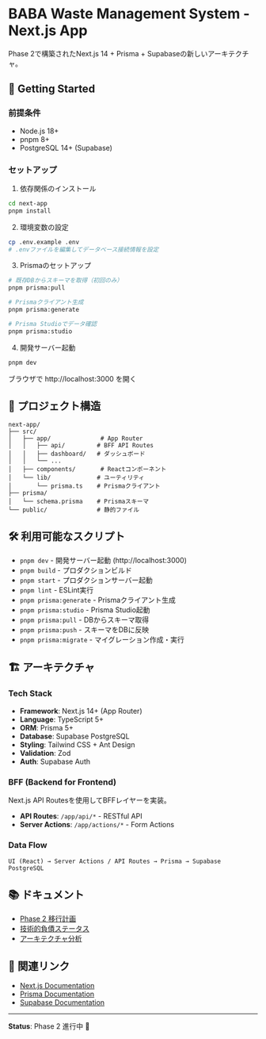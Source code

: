 # BABA Waste Management System - Next.js App

Phase 2で構築されたNext.js 14 + Prisma + Supabaseの新しいアーキテクチャ。

## 🚀 Getting Started

### 前提条件
- Node.js 18+
- pnpm 8+
- PostgreSQL 14+ (Supabase)

### セットアップ

1. 依存関係のインストール
```bash
cd next-app
pnpm install
```

2. 環境変数の設定
```bash
cp .env.example .env
# .envファイルを編集してデータベース接続情報を設定
```

3. Prismaのセットアップ
```bash
# 既存DBからスキーマを取得（初回のみ）
pnpm prisma:pull

# Prismaクライアント生成
pnpm prisma:generate

# Prisma Studioでデータ確認
pnpm prisma:studio
```

4. 開発サーバー起動
```bash
pnpm dev
```

ブラウザで http://localhost:3000 を開く

## 📁 プロジェクト構造

```
next-app/
├── src/
│   ├── app/              # App Router
│   │   ├── api/         # BFF API Routes
│   │   ├── dashboard/   # ダッシュボード
│   │   └── ...
│   ├── components/       # Reactコンポーネント
│   └── lib/             # ユーティリティ
│       └── prisma.ts    # Prismaクライアント
├── prisma/
│   └── schema.prisma    # Prismaスキーマ
└── public/              # 静的ファイル
```

## 🛠️ 利用可能なスクリプト

- `pnpm dev` - 開発サーバー起動 (http://localhost:3000)
- `pnpm build` - プロダクションビルド
- `pnpm start` - プロダクションサーバー起動
- `pnpm lint` - ESLint実行
- `pnpm prisma:generate` - Prismaクライアント生成
- `pnpm prisma:studio` - Prisma Studio起動
- `pnpm prisma:pull` - DBからスキーマ取得
- `pnpm prisma:push` - スキーマをDBに反映
- `pnpm prisma:migrate` - マイグレーション作成・実行

## 🏗️ アーキテクチャ

### Tech Stack
- **Framework**: Next.js 14+ (App Router)
- **Language**: TypeScript 5+
- **ORM**: Prisma 5+
- **Database**: Supabase PostgreSQL
- **Styling**: Tailwind CSS + Ant Design
- **Validation**: Zod
- **Auth**: Supabase Auth

### BFF (Backend for Frontend)
Next.js API Routesを使用してBFFレイヤーを実装。

- **API Routes**: `/app/api/*` - RESTful API
- **Server Actions**: `/app/actions/*` - Form Actions

### Data Flow
```
UI (React) → Server Actions / API Routes → Prisma → Supabase PostgreSQL
```

## 📚 ドキュメント

- [Phase 2 移行計画](../docs/PHASE2_MIGRATION_PLAN.md)
- [技術的負債ステータス](../docs/TECHNICAL_DEBT_STATUS.md)
- [アーキテクチャ分析](../docs/ARCHITECTURE_MIGRATION_ANALYSIS.md)

## 🔗 関連リンク

- [Next.js Documentation](https://nextjs.org/docs)
- [Prisma Documentation](https://www.prisma.io/docs)
- [Supabase Documentation](https://supabase.com/docs)

---

**Status**: Phase 2 進行中 🚧

